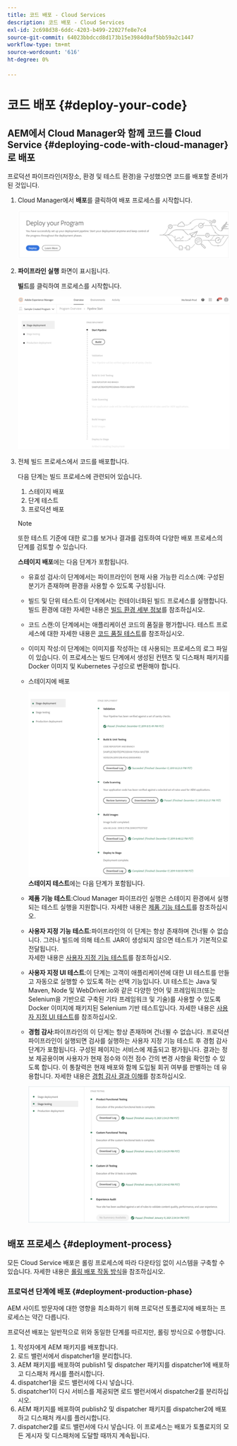 ```yaml
---
title: 코드 배포 - Cloud Services
description: 코드 배포 - Cloud Services
exl-id: 2c698d38-6ddc-4203-b499-22027fe8e7c4
source-git-commit: 64023bbdccd8d173b15e3984d0af5bb59a2c1447
workflow-type: tm+mt
source-wordcount: '616'
ht-degree: 0%

---
```


# 코드 배포 {#deploy-your-code}

## AEM에서 Cloud Manager와 함께 코드를 Cloud Service {#deploying-code-with-cloud-manager} 로 배포

프로덕션 파이프라인(저장소, 환경 및 테스트 환경)을 구성했으면 코드를 배포할 준비가 된 것입니다.

1. Cloud Manager에서 **배포**&#x200B;를 클릭하여 배포 프로세스를 시작합니다.

   ![](assets/deploy-code1.png)


1. **파이프라인 실행** 화면이 표시됩니다.

   **빌드**&#x200B;를 클릭하여 프로세스를 시작합니다.

   ![](assets/deploy-code2.png)

1. 전체 빌드 프로세스에서 코드를 배포합니다.

   다음 단계는 빌드 프로세스에 관련되어 있습니다.

   1. 스테이지 배포
   1. 단계 테스트
   1. 프로덕션 배포

   >[!NOTE]
   >
   >또한 테스트 기준에 대한 로그를 보거나 결과를 검토하여 다양한 배포 프로세스의 단계를 검토할 수 있습니다.

   **스테이지 배포**&#x200B;에는 다음 단계가 포함됩니다.

   * 유효성 검사:이 단계에서는 파이프라인이 현재 사용 가능한 리소스(예: 구성된 분기가 존재하며 환경을 사용할 수 있도록 구성됩니다.
   * 빌드 및 단위 테스트:이 단계에서는 컨테이너화된 빌드 프로세스를 실행합니다. 빌드 환경에 대한 자세한 내용은 [빌드 환경 세부 정보](/help/onboarding/getting-access-to-aem-in-cloud/build-environment-details.md)를 참조하십시오.
   * 코드 스캔:이 단계에서는 애플리케이션 코드의 품질을 평가합니다. 테스트 프로세스에 대한 자세한 내용은 [코드 품질 테스트](/help/implementing/cloud-manager/code-quality-testing.md)를 참조하십시오.
   * 이미지 작성:이 단계에는 이미지를 작성하는 데 사용되는 프로세스의 로그 파일이 있습니다. 이 프로세스는 빌드 단계에서 생성된 컨텐츠 및 디스패처 패키지를 Docker 이미지 및 Kubernetes 구성으로 변환해야 합니다.
   * 스테이지에 배포

      ![](assets/stage-deployment.png)
   **스테이지 테스트**&#x200B;에는 다음 단계가 포함됩니다.

   * **제품 기능 테스트**:Cloud Manager 파이프라인 실행은 스테이지 환경에서 실행되는 테스트 실행을 지원합니다.
자세한 내용은 [제품 기능 테스트](/help/implementing/cloud-manager/functional-testing.md#product-functional-testing)를 참조하십시오.

   * **사용자 지정 기능 테스트**:파이프라인의 이 단계는 항상 존재하며 건너뛸 수 없습니다. 그러나 빌드에 의해 테스트 JAR이 생성되지 않으면 테스트가 기본적으로 전달됩니다.\
      자세한 내용은 [사용자 지정 기능 테스트](/help/implementing/cloud-manager/functional-testing.md#custom-functional-testing)를 참조하십시오.

   * **사용자 지정 UI 테스트**:이 단계는 고객이 애플리케이션에 대한 UI 테스트를 만들고 자동으로 실행할 수 있도록 하는 선택 기능입니다. UI 테스트는 Java 및 Maven, Node 및 WebDriver.io와 같은 다양한 언어 및 프레임워크(또는 Selenium을 기반으로 구축된 기타 프레임워크 및 기술)를 사용할 수 있도록 Docker 이미지에 패키지된 Selenium 기반 테스트입니다.
자세한 내용은 [사용자 지정 UI 테스트](https://experienceleague.adobe.com/docs/experience-manager-cloud-service/implementing/using-cloud-manager/test-results/functional-testing.html?lang=en#custom-ui-testing)를 참조하십시오.


   * **경험 감사**:파이프라인의 이 단계는 항상 존재하며 건너뛸 수 없습니다. 프로덕션 파이프라인이 실행되면 검사를 실행하는 사용자 지정 기능 테스트 후 경험 감사 단계가 포함됩니다. 구성된 페이지는 서비스에 제출되고 평가됩니다. 결과는 정보 제공용이며 사용자가 현재 점수와 이전 점수 간의 변경 사항을 확인할 수 있도록 합니다. 이 통찰력은 현재 배포와 함께 도입될 회귀 여부를 판별하는 데 유용합니다.
자세한 내용은 [경험 감사 결과 이해](/help/implementing/cloud-manager/experience-audit-testing.md)를 참조하십시오.

      ![](assets/stage-testing.png)





## 배포 프로세스 {#deployment-process}

모든 Cloud Service 배포은 롤링 프로세스에 따라 다운타임 없이 시스템을 구축할 수 있습니다. 자세한 내용은 [롤링 배포 작동 방식](https://experienceleague.adobe.com/docs/experience-manager-cloud-service/implementing/deploying/overview.html#how-rolling-deployments-work)을 참조하십시오.

### 프로덕션 단계에 배포 {#deployment-production-phase}

AEM 사이트 방문자에 대한 영향을 최소화하기 위해 프로덕션 토폴로지에 배포하는 프로세스는 약간 다릅니다.

프로덕션 배포는 일반적으로 위와 동일한 단계를 따르지만, 롤링 방식으로 수행합니다.

1. 작성자에게 AEM 패키지를 배포합니다.
1. 로드 밸런서에서 dispatcher1을 분리합니다.
1. AEM 패키지를 배포하여 publish1 및 dispatcher 패키지를 dispatcher1에 배포하고 디스패처 캐시를 플러시합니다.
1. dispatcher1을 로드 밸런서에 다시 넣습니다.
1. dispatcher1이 다시 서비스를 제공되면 로드 밸런서에서 dispatcher2를 분리하십시오.
1. AEM 패키지를 배포하여 publish2 및 dispatcher 패키지를 dispatcher2에 배포하고 디스패처 캐시를 플러시합니다.
1. dispatcher2를 로드 밸런서에 다시 넣습니다.
이 프로세스는 배포가 토폴로지의 모든 게시자 및 디스패처에 도달할 때까지 계속됩니다.
